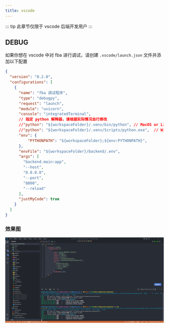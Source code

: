 ```yaml
---
title: vscode
---
```


::: tip
此章节仅限于 vscode 后端开发用户
:::

## DEBUG

如果你想在 vscode 中对 fba 进行调试，请创建 `.vscode/launch.json` 文件并添加以下配置

```json
{
  "version": "0.2.0",
  "configurations": [
    {
      "name": "fba 调试程序",
      "type": "debugpy",
      "request": "launch",
      "module": "uvicorn",
      "console": "integratedTerminal",
      // 指定 python 解释器，请根据实际情况自行修改
      //"python": "${workspaceFolder}/.venv/bin/python", // MacOS or Linux
      //"python": "${workspaceFolder}/.venv/Scripts/python.exe",  // Windows
      "env": {
          "PYTHONPATH": "${workspaceFolder};${env:PYTHONPATH}",
      },
      "envFile": "${workspaceFolder}/backend/.env",
      "args": [
        "backend.main:app",
        "--host",
        "0.0.0.0",
        "--port",
        "8000",
        "--reload"
      ],
      "justMyCode": true
    }
  ]
}
```

### 效果图

![vscode 调试](/images/vscode_debug.png)
